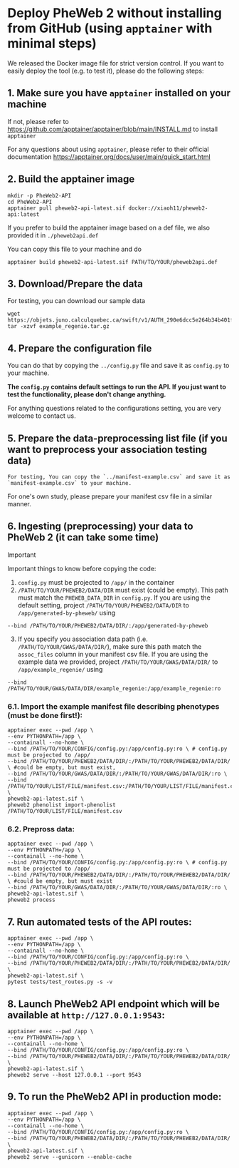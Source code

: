 # Deploy PheWeb 2 without installing from GitHub (using `apptainer` with minimal steps)
We released the Docker image file for strict version control. If you want to easily deploy the tool (e.g. to test it), please do the following steps:

## 1. Make sure you have `apptainer` installed on your machine

   If not, please refer to https://github.com/apptainer/apptainer/blob/main/INSTALL.md to install `apptainer`

   For any questions about using `apptainer`, please refer to their official documentation https://apptainer.org/docs/user/main/quick_start.html 

## 2. Build the apptainer image
   ```
   mkdir -p PheWeb2-API
   cd PheWeb2-API
   apptainer pull pheweb2-api-latest.sif docker://xiaoh11/pheweb2-api:latest
   ```

   If you prefer to build the apptainer image based on a def file, we also provided it in `./pheweb2api.def`

   You can copy this file to your machine and do
   ```
   apptainer build pheweb2-api-latest.sif PATH/TO/YOUR/pheweb2api.def
   ```


## 3. Download/Prepare the data

For testing, you can download our sample data
   ```
   wget https://objets.juno.calculquebec.ca/swift/v1/AUTH_290e6dcc5e264b34b401f54358bd4c54/pheweb_example_data/example_regenie.tar.gz
   tar -xzvf example_regenie.tar.gz
   ```

## 4. Prepare the configuration file 

   You can do that by copying the `../config.py` file and save it as `config.py` to your machine.

   **The `config.py` contains default settings to run the API. If you just want to test the functionality, please don't change anything.** 
   
   For anything questions related to the configurations setting, you are very welcome to contact us.

## 5. Prepare the data-preprocessing list file (if you want to preprocess your association testing data) 

    For testing, You can copy the `../manifest-example.csv` and save it as `manifest-example.csv` to your machine.

   For one's own study, please prepare your manifest csv file in a similar manner.

## 6. Ingesting (preprocessing) your data to PheWeb 2 (it can take some time)

> [!IMPORTANT]
> Important things to know before copying the code: 
> 1. `config.py` must be projected to `/app/` in the container
> 2. `/PATH/TO/YOUR/PHEWEB2/DATA/DIR` must exist (could be empty). This path must match the `PHEWEB_DATA_DIR` in `config.py`. If you are using the default setting, project `/PATH/TO/YOUR/PHEWEB2/DATA/DIR` to `/app/generated-by-pheweb/` using
>```
>--bind /PATH/TO/YOUR/PHEWEB2/DATA/DIR/:/app/generated-by-pheweb
>```
>3. If you specify you association data path (i.e. `/PATH/TO/YOUR/GWAS/DATA/DIR/`), make sure this path match the `assoc_files` column in your manifest csv file. If you are using the example data we provided, project `/PATH/TO/YOUR/GWAS/DATA/DIR/` to `/app/example_regenie/` using
>```
>--bind /PATH/TO/YOUR/GWAS/DATA/DIR/example_regenie:/app/example_regenie:ro
>```


### 6.1. Import the example manifest file describing phenotypes (**must be done first!**):
   ```
   apptainer exec --pwd /app \
   --env PYTHONPATH=/app \
   --containall --no-home \
   --bind /PATH/TO/YOUR/CONFIG/config.py:/app/config.py:ro \ # config.py must be projected to /app/
   --bind /PATH/TO/YOUR/PHEWEB2/DATA/DIR/:/PATH/TO/YOUR/PHEWEB2/DATA/DIR/ \ #could be empty, but must exist, 
   --bind /PATH/TO/YOUR/GWAS/DATA/DIR/:/PATH/TO/YOUR/GWAS/DATA/DIR/:ro \
   --bind /PATH/TO/YOUR/LIST/FILE/manifest.csv:/PATH/TO/YOUR/LIST/FILE/manifest.csv:ro \
   pheweb2-api-latest.sif \
   pheweb2 phenolist import-phenolist /PATH/TO/YOUR/LIST/FILE/manifest.csv
   ```

### 6.2. Prepross data:
   
   ```
   apptainer exec --pwd /app \
   --env PYTHONPATH=/app \
   --containall --no-home \
   --bind /PATH/TO/YOUR/CONFIG/config.py:/app/config.py:ro \ # config.py must be projected to /app/
   --bind /PATH/TO/YOUR/PHEWEB2/DATA/DIR/:/PATH/TO/YOUR/PHEWEB2/DATA/DIR/ \ #could be empty, but must exist
   --bind /PATH/TO/YOUR/GWAS/DATA/DIR/:/PATH/TO/YOUR/GWAS/DATA/DIR/:ro \
   pheweb2-api-latest.sif \
   pheweb2 process
   ```

## 7. Run automated tests of the API routes:
   ```
   apptainer exec --pwd /app \
   --env PYTHONPATH=/app \
   --containall --no-home \
   --bind /PATH/TO/YOUR/CONFIG/config.py:/app/config.py:ro \
   --bind /PATH/TO/YOUR/PHEWEB2/DATA/DIR/:/PATH/TO/YOUR/PHEWEB2/DATA/DIR/ \
   pheweb2-api-latest.sif \
   pytest tests/test_routes.py -s -v
   ```

## 8. Launch PheWeb2 API endpoint which will be available at `http://127.0.0.1:9543`:
   ```
   apptainer exec --pwd /app \
   --env PYTHONPATH=/app \
   --containall --no-home \
   --bind /PATH/TO/YOUR/CONFIG/config.py:/app/config.py:ro \
   --bind /PATH/TO/YOUR/PHEWEB2/DATA/DIR/:/PATH/TO/YOUR/PHEWEB2/DATA/DIR/ \
   pheweb2-api-latest.sif \
   pheweb2 serve --host 127.0.0.1 --port 9543
   ```

## 9. To run the PheWeb2 API in production mode:
   ```
   apptainer exec --pwd /app \
   --env PYTHONPATH=/app \
   --containall --no-home \
   --bind /PATH/TO/YOUR/CONFIG/config.py:/app/config.py:ro \
   --bind /PATH/TO/YOUR/PHEWEB2/DATA/DIR/:/PATH/TO/YOUR/PHEWEB2/DATA/DIR/ \
   pheweb2-api-latest.sif \
   pheweb2 serve --gunicorn --enable-cache
   ```
